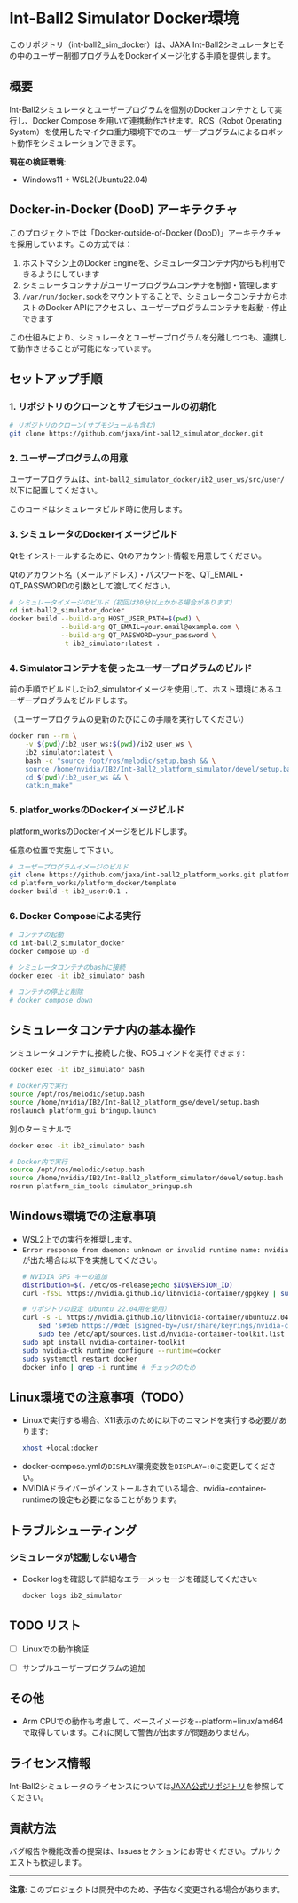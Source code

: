 # Int-Ball2 Simulator Docker環境

このリポジトリ（int-ball2_sim_docker）は、JAXA Int-Ball2シミュレータとその中のユーザー制御プログラムをDockerイメージ化する手順を提供します。

## 概要

Int-Ball2シミュレータとユーザープログラムを個別のDockerコンテナとして実行し、Docker Compose を用いて連携動作させます。ROS（Robot Operating System）を使用したマイクロ重力環境下でのユーザープログラムによるロボット動作をシミュレーションできます。

**現在の検証環境**: 
* Windows11 + WSL2(Ubuntu22.04)

## Docker-in-Docker (DooD) アーキテクチャ

このプロジェクトでは「Docker-outside-of-Docker (DooD)」アーキテクチャを採用しています。この方式では：

1. ホストマシン上のDocker Engineを、シミュレータコンテナ内からも利用できるようにしています
2. シミュレータコンテナがユーザープログラムコンテナを制御・管理します
3. `/var/run/docker.sock`をマウントすることで、シミュレータコンテナからホストのDocker APIにアクセスし、ユーザープログラムコンテナを起動・停止できます

この仕組みにより、シミュレータとユーザープログラムを分離しつつも、連携して動作させることが可能になっています。

## セットアップ手順

### 1. リポジトリのクローンとサブモジュールの初期化

  ```bash
  # リポジトリのクローン(サブモジュールも含む)
  git clone https://github.com/jaxa/int-ball2_simulator_docker.git
  ```

### 2. ユーザープログラムの用意
ユーザープログラムは、`int-ball2_simulator_docker/ib2_user_ws/src/user/`以下に配置してください。

このコードはシミュレータビルド時に使用します。

### 3. シミュレータのDockerイメージビルド
Qtをインストールするために、Qtのアカウント情報を用意してください。

Qtのアカウント名（メールアドレス）・パスワードを、QT_EMAIL・QT_PASSWORDの引数として渡してください。

  ```bash
  # シミュレータイメージのビルド（初回は30分以上かかる場合があります）
  cd int-ball2_simulator_docker
  docker build --build-arg HOST_USER_PATH=$(pwd) \
               --build-arg QT_EMAIL=your.email@example.com \
               --build-arg QT_PASSWORD=your_password \
               -t ib2_simulator:latest .
  ```

### 4. Simulatorコンテナを使ったユーザープログラムのビルド
前の手順でビルドしたib2_simulatorイメージを使用して、ホスト環境にあるユーザープログラムをビルドします。

（ユーザープログラムの更新のたびにこの手順を実行してください）

  ```bash
  docker run --rm \
      -v $(pwd)/ib2_user_ws:$(pwd)/ib2_user_ws \
      ib2_simulator:latest \
      bash -c "source /opt/ros/melodic/setup.bash && \
      source /home/nvidia/IB2/Int-Ball2_platform_simulator/devel/setup.bash && \
      cd $(pwd)/ib2_user_ws && \
      catkin_make"
  ```

### 5. platfor_worksのDockerイメージビルド
platform_worksのDockerイメージをビルドします。

任意の位置で実施して下さい。

  ```bash
  # ユーザープログラムイメージのビルド
  git clone https://github.com/jaxa/int-ball2_platform_works.git platform_works
  cd platform_works/platform_docker/template
  docker build -t ib2_user:0.1 .
  ```

### 6. Docker Composeによる実行

  ```bash
  # コンテナの起動
  cd int-ball2_simulator_docker
  docker compose up -d

  # シミュレータコンテナのbashに接続
  docker exec -it ib2_simulator bash

  # コンテナの停止と削除
  # docker compose down
   ```

## シミュレータコンテナ内の基本操作

シミュレータコンテナに接続した後、ROSコマンドを実行できます:

  ```bash
  docker exec -it ib2_simulator bash

  # Docker内で実行
  source /opt/ros/melodic/setup.bash
  source /home/nvidia/IB2/Int-Ball2_platform_gse/devel/setup.bash
  roslaunch platform_gui bringup.launch
  ```

別のターミナルで
  ```bash
  docker exec -it ib2_simulator bash

  # Docker内で実行
  source /opt/ros/melodic/setup.bash
  source /home/nvidia/IB2/Int-Ball2_platform_simulator/devel/setup.bash
  rosrun platform_sim_tools simulator_bringup.sh
  ```

## Windows環境での注意事項

- WSL2上での実行を推奨します。
- `Error response from daemon: unknown or invalid runtime name: nvidia`が出た場合は以下を実施してください。
    ```bash
    # NVIDIA GPG キーの追加
    distribution=$(. /etc/os-release;echo $ID$VERSION_ID)
    curl -fsSL https://nvidia.github.io/libnvidia-container/gpgkey | sudo gpg --dearmor -o /usr/share/keyrings/nvidia-container-toolkit-keyring.gpg

    # リポジトリの設定（Ubuntu 22.04用を使用）
    curl -s -L https://nvidia.github.io/libnvidia-container/ubuntu22.04/libnvidia-container.list | \
        sed 's#deb https://#deb [signed-by=/usr/share/keyrings/nvidia-container-toolkit-keyring.gpg] https://#g' | \
        sudo tee /etc/apt/sources.list.d/nvidia-container-toolkit.list
    sudo apt install nvidia-container-toolkit
    sudo nvidia-ctk runtime configure --runtime=docker
    sudo systemctl restart docker
    docker info | grep -i runtime # チェックのため
    ```

## Linux環境での注意事項（TODO）

- Linuxで実行する場合、X11表示のために以下のコマンドを実行する必要があります:
  ```bash
  xhost +local:docker
  ```
- docker-compose.ymlの`DISPLAY`環境変数を`DISPLAY=:0`に変更してください。
- NVIDIAドライバーがインストールされている場合、nvidia-container-runtimeの設定も必要になることがあります。

## トラブルシューティング

### シミュレータが起動しない場合

- Docker logを確認して詳細なエラーメッセージを確認してください:
  ```bash
  docker logs ib2_simulator
  ```

## TODO リスト

- [ ] Linuxでの動作検証
- [ ] サンプルユーザープログラムの追加


## その他
* Arm CPUでの動作も考慮して、ベースイメージを--platform=linux/amd64で取得しています。これに関して警告が出ますが問題ありません。

## ライセンス情報

Int-Ball2シミュレータのライセンスについては[JAXA公式リポジトリ](https://github.com/jaxa/int-ball2_simulator)を参照してください。

## 貢献方法

バグ報告や機能改善の提案は、Issuesセクションにお寄せください。プルリクエストも歓迎します。

---

**注意**: このプロジェクトは開発中のため、予告なく変更される場合があります。




